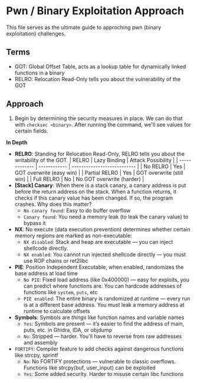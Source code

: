# Pwn / Binary Exploitation Approach

This file serves as the ultimate guide to approching pwn (binary exploitation) challenges.

## Terms

- GOT: Global Offset Table, acts as a lookup table for dynamically linked functions in a binary
- RELRO: Relocation Read-Only tells you about the vulnerability of the GOT

## Approach

1. Begin by determining the security measures in place. We can do that with `checksec <binary>`. After running the command, we'll see values for certain fields.

**In Depth**
- **RELRO**: Standing for Relocation Read-Only, RELRO tells you about the writability of the GOT.
| RELRO         | Lazy Binding | Attack Possibility          |
| ------------- | ------------ | --------------------------- |
| No RELRO      | Yes          | GOT overwrite (easy win)     |
| Partial RELRO | Yes          | GOT overwrite (still win)    |
| Full RELRO    | No           | No GOT overwrite (harder)    |
- **[Stack] Canary**: When there is a stack canary, a canary address is put before the return address on the stack. When a function returns, it checks if this canary value has been changed. If so, the program crashes. Why does this matter?
    - `No canary found`: Easy to do buffer overflow
    - `Canary found`: You need a memory leak (to leak the canary value) to bypass it
- **NX**: No execute (data execution prevention) determines whether certain memory regions are marked as non-executable:
    - `NX disabled`: Stack and heap are executable — you can inject shellcode directly.
    - `NX enabled`: You cannot run injected shellcode directly — you must use ROP chains or ret2libc
- **PIE**: Position Independent Executable, when enabled, randomizes the base address at load time
    - `No PIE`: Fixed load address (like 0x400000) — easy for exploits, you can predict where functions are. You can hardcode addresses of functions like `system`, `puts`, etc
    - `PIE enabled`: The entire binary is randomized at runtime — every run is at a different base address. You must leak a memory address at runtime to calculate offsets
- **Symbols**: Symbols are *things* like function names and variable names
    - `Yes`: Symbols are present — it’s easier to find the address of main, puts, etc. in Ghidra, IDA, or objdump
    - `No`: Stripped — harder. You'll have to reverse from raw addresses and assembly
- `FORTIFY`: Compiler feature to add checks against dangerous functions like strcpy, sprintf
    - `No`: No FORTIFY protections — vulnerable to classic overflows. Functions like strcpy(buf, user_input) can be exploited
    - `Yes`: Some added security. Harder to misuse certain libc functions